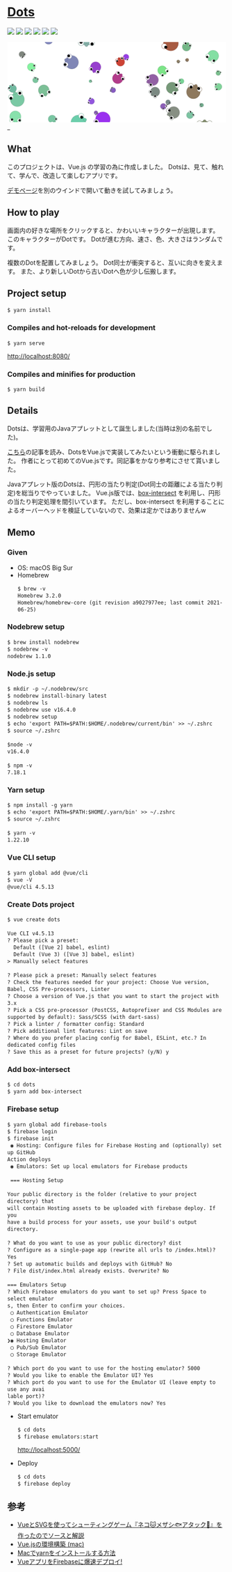 # [Dots](https://dots-54d68.firebaseapp.com/)

![](https://img.shields.io/badge/Vue.js-000.svg?logo=Vue.js&style=plastic)
![](https://img.shields.io/badge/JavaScript-000000.svg?logo=JavaScript&style=plastic)
![](https://img.shields.io/badge/Node.js-000.svg?logo=Node.js&style=plastic)
![](https://img.shields.io/badge/Yarn-000.svg?logo=Yarn&style=plastic)
![](https://img.shields.io/badge/macOS-000.svg?logo=macOS&style=plastic)
![](https://img.shields.io/badge/Firebase-000.svg?logo=Firebase&style=plastic)


![](./docs/image/dots.png)
_
## What
このプロジェクトは、Vue.js の学習の為に作成しました。
Dotsは、見て、触れて、学んで、改造して楽しむアプリです。

[デモページ](https://dots-54d68.firebaseapp.com/)を別のウインドで開いて動きを試してみましょう。

## How to play
画面内の好きな場所をクリックすると、かわいいキャラクターが出現します。
このキャラクターがDotです。
Dotが進む方向、速さ、色、大きさはランダムです。

複数のDotを配置してみましょう。
Dot同士が衝突すると、互いに向きを変えます。
また、より新しいDotから古いDotへ色が少し伝搬します。


## Project setup
```
$ yarn install
```

### Compiles and hot-reloads for development
```
$ yarn serve
```
[http://localhost:8080/](http://localhost:8080/)


### Compiles and minifies for production
```
$ yarn build
```


## Details
Dotsは、学習用のJavaアプレットとして誕生しました(当時は別の名前でした)。

[こちら](https://qiita.com/yuneco/items/34daf063075d03c4eede)の記事を読み、DotsをVue.jsで実装してみたいという衝動に駆られました。
作者にとって初めてのVue.jsです。同記事をかなり参考にさせて貰いました。

Javaアプレット版のDotsは、円形の当たり判定(Dot同士の距離による当たり判定)を総当りでやっていました。
Vue.js版では、[box-intersect](https://github.com/mikolalysenko/box-intersect) を利用し、円形の当たり判定処理を間引いています。
ただし、box-intersect を利用することによるオーバーヘッドを検証していないので、効果は定かではありませんw


## Memo
### Given
* OS: macOS Big Sur
* Homebrew
  ```
  $ brew -v
  Homebrew 3.2.0
  Homebrew/homebrew-core (git revision a9027977ee; last commit 2021-06-25)
  ```

### Nodebrew setup
```
$ brew install nodebrew
$ nodebrew -v
nodebrew 1.1.0
```

### Node.js setup
```
$ mkdir -p ~/.nodebrew/src
$ nodebrew install-binary latest
$ nodebrew ls
$ nodebrew use v16.4.0
$ nodebrew setup
$ echo 'export PATH=$PATH:$HOME/.nodebrew/current/bin' >> ~/.zshrc
$ source ~/.zshrc

$node -v
v16.4.0

$ npm -v
7.18.1
```

### Yarn setup
```
$ npm install -g yarn
$ echo 'export PATH=$PATH:$HOME/.yarn/bin' >> ~/.zshrc
$ source ~/.zshrc

$ yarn -v
1.22.10
```

### Vue CLI setup
```
$ yarn global add @vue/cli
$ vue -V
@vue/cli 4.5.13
```

### Create Dots project
```
$ vue create dots

Vue CLI v4.5.13
? Please pick a preset:
  Default ([Vue 2] babel, eslint)
  Default (Vue 3) ([Vue 3] babel, eslint)
> Manually select features

? Please pick a preset: Manually select features
? Check the features needed for your project: Choose Vue version, Babel, CSS Pre-processors, Linter
? Choose a version of Vue.js that you want to start the project with 3.x
? Pick a CSS pre-processor (PostCSS, Autoprefixer and CSS Modules are supported by default): Sass/SCSS (with dart-sass)
? Pick a linter / formatter config: Standard
? Pick additional lint features: Lint on save
? Where do you prefer placing config for Babel, ESLint, etc.? In dedicated config files
? Save this as a preset for future projects? (y/N) y
```

### Add box-intersect
```
$ cd dots
$ yarn add box-intersect
```

### Firebase setup
```
$ yarn global add firebase-tools
$ firebase login
$ firebase init
 ◉ Hosting: Configure files for Firebase Hosting and (optionally) set up GitHub 
Action deploys
 ◉ Emulators: Set up local emulators for Firebase products

 === Hosting Setup

Your public directory is the folder (relative to your project directory) that
will contain Hosting assets to be uploaded with firebase deploy. If you
have a build process for your assets, use your build's output directory.

? What do you want to use as your public directory? dist
? Configure as a single-page app (rewrite all urls to /index.html)? Yes
? Set up automatic builds and deploys with GitHub? No
? File dist/index.html already exists. Overwrite? No

=== Emulators Setup
? Which Firebase emulators do you want to set up? Press Space to select emulator
s, then Enter to confirm your choices. 
 ◯ Authentication Emulator
 ◯ Functions Emulator
 ◯ Firestore Emulator
 ◯ Database Emulator
❯◉ Hosting Emulator
 ◯ Pub/Sub Emulator
 ◯ Storage Emulator

? Which port do you want to use for the hosting emulator? 5000
? Would you like to enable the Emulator UI? Yes
? Which port do you want to use for the Emulator UI (leave empty to use any avai
lable port)? 
? Would you like to download the emulators now? Yes
```

* Start emulator
  ```
  $ cd dots
  $ firebase emulators:start
  ```
  [http://localhost:5000/](http://localhost:5000/)

* Deploy
  ```
  $ cd dots
  $ firebase deploy
  ```

## 参考
* [VueとSVGを使ってシューティングゲーム『ネコ🐱メザシ🐟アタック🌟』を作ったのでソースと解説](https://qiita.com/yuneco/items/34daf063075d03c4eede)
* [Vue.jsの環境構築 (mac)](https://qiita.com/reflet/items/16f90cbb0db68fd6a498)
* [Macでyarnをインストールする方法](https://awesome-linus.com/2019/04/11/mac-yarn-install/)
* [VueアプリをFirebaseに爆速デプロイ!](https://qiita.com/kmtym1998/items/118090f83902371c3715)
 


